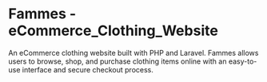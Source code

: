 # Fammes - eCommerce_Clothing_Website
 An eCommerce clothing website built with PHP and Laravel. Fammes allows users to browse, shop, and purchase clothing items online with an easy-to-use interface and secure checkout process.
